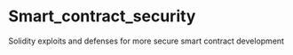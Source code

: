 # Smart_contract_security
Solidity exploits and defenses for more secure smart contract development
